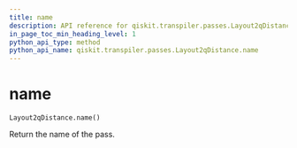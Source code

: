```yaml
---
title: name
description: API reference for qiskit.transpiler.passes.Layout2qDistance.name
in_page_toc_min_heading_level: 1
python_api_type: method
python_api_name: qiskit.transpiler.passes.Layout2qDistance.name
---
```


# name

<span id="qiskit.transpiler.passes.Layout2qDistance.name" />

`Layout2qDistance.name()`

Return the name of the pass.

